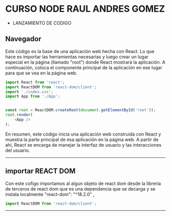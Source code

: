 # CURSO NODE RAUL ANDRES GOMEZ 

- LANZAMIENTO DE CODIGO 

Navegador 
-
Este código es la base de una aplicación web hecha con React. Lo que hace es importar las herramientas necesarias y luego crear un lugar especial en la página (llamado "root") donde React mostrará la aplicación. A continuación, coloca el componente principal de la aplicación en ese lugar para que se vea en la página web.

```javascript
import React from 'react';
import ReactDOM from 'react-dom/client';
import './index.css';
import App from './App';


const root = ReactDOM.createRoot(document.getElementById('root'));
root.render(
    <App />
);
```
En resumen, este código inicia una aplicación web construida con React y muestra la parte principal de esa aplicación en la página web. A partir de ahí, React se encarga de manejar la interfaz de usuario y las interacciones del usuario.

---

importar REACT DOM
-
Con este cofigo importamos al algun objeto de react dom desde la libreria de terceros de react dom  que es una dependencia que se decarga y se instala localmente "react-dom": "^18.2.0" ,
```javascript
import ReactDOM from 'react-dom/client';

```
--- 


